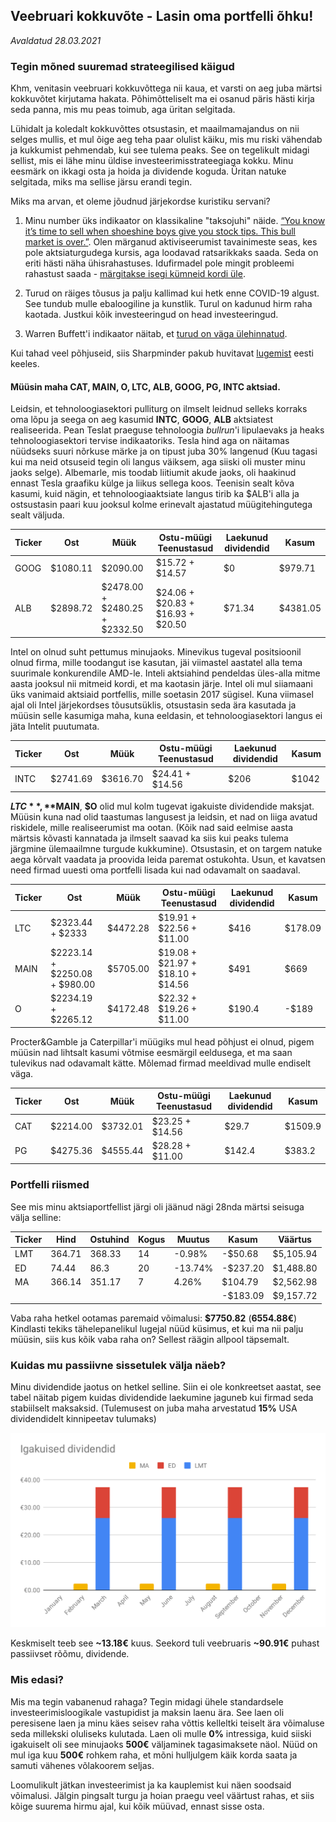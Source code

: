 ## Veebruari kokkuvõte - Lasin oma portfelli õhku!
_Avaldatud 28.03.2021_

### Tegin mõned suuremad strateegilised käigud

Khm, venitasin veebruari kokkuvõttega nii kaua, et varsti on aeg juba märtsi kokkuvõtet kirjutama hakata. 
Põhimõtteliselt ma ei osanud päris hästi kirja seda panna, mis mu peas toimub, aga üritan selgitada.

Lühidalt ja koledalt kokkuvõttes otsustasin, et maailmamajandus on nii selges mullis, et mul õige aeg teha paar olulist
käiku, mis mu riski vähendab ja kukkumist pehmendab, kui see tulema peaks. See on tegelikult midagi sellist, mis ei 
lähe minu üldise investeerimisstrateegiaga kokku. Minu eesmärk on ikkagi osta ja hoida ja dividende koguda. Üritan natuke
selgitada, miks ma sellise järsu erandi tegin. 

Miks ma arvan, et oleme jõudnud järjekordse kuristiku servani? 

1) Minu number üks indikaator on klassikaline "taksojuhi" näide. [“You know it’s time to sell when shoeshine boys give you stock tips. This bull market is over.”](https://rationalwiki.org/wiki/Great_Depression#The_Roaring_Twenties_come_to_a_close). Olen
märganud aktiviseerumist tavainimeste seas, kes pole aktsiaturgudega kursis, aga loodavad ratsarikkaks saada. Seda on eriti hästi näha ühisrahastuses. 
Idufirmadel pole mingit probleemi rahastust saada - [märgitakse isegi kümneid kordi üle](https://www.aripaev.ee/borsiuudised/2021/03/18/jaak-roosaare-juhitud-rahastuskampaania-margiti-ule-32kordselt).

2) Turud on räiges tõusus ja palju kallimad kui hetk enne COVID-19 algust. See tundub mulle ebaloogiline ja kunstlik. 
   Turul on kadunud hirm raha kaotada. Justkui kõik investeeringud on head investeeringud.

3) Warren Buffett'i indikaator näitab, et [turud on väga ülehinnatud](https://www.currentmarketvaluation.com/models/buffett-indicator.php). 

Kui tahad veel põhjuseid, siis Sharpminder pakub huvitavat [lugemist](https://www.sharpminder.com/2021/02/25/the-perfect-storm/?fbclid=IwAR28sq5eumRZl1JT0vJ4YyUWDgGBfBHFjTB6mT1y54LG41FiiYAhHVlU2xI) eesti keeles.

#### Müüsin maha CAT, MAIN, O, LTC, ALB, GOOG, PG, INTC aktsiad.

Leidsin, et tehnoloogiasektori pulliturg on ilmselt leidnud selleks korraks oma lõpu ja seega on aeg kasumid **INTC**, **GOOG**,
**ALB** aktsiatest realiseerida. Pean Teslat praeguse tehnoloogia *bullrun*'i lipulaevaks ja heaks tehnoloogiasektori tervise 
indikaatoriks. Tesla hind aga on näitamas nüüdseks suuri nõrkuse märke ja on tipust juba 30% langenud (Kuu tagasi kui ma 
neid otsuseid tegin oli langus väiksem, aga siiski oli muster minu jaoks selge). Albemarle, mis toodab liitiumit 
akude jaoks, oli haakinud ennast Tesla graafiku külge ja liikus sellega koos. Teenisin sealt kõva kasumi, kuid nägin, et
tehnoloogiaaktsiate langus tirib ka $ALB'i alla ja ostsustasin paari kuu jooksul kolme erinevalt ajastatud müügitehingutega 
sealt väljuda.

|Ticker | Ost      | Müük     | Ostu-müügi Teenustasud | Laekunud dividendid | Kasum  |
|-------|----------|----------| ---------------------- | ------ | ----- |
| GOOG  | $1080.11 | $2090.00 | $15.72 + $14.57        | $0     | $979.71 |
| ALB  | $2898.72 | $2478.00 + $2480.25 + $2332.50  | $24.06 + $20.83 + $16.93 + $20.50 | $71.34 | $4381.05 |


Intel on olnud suht pettumus minujaoks. Minevikus tugeval positsioonil olnud firma, mille toodangut ise kasutan, 
jäi viimastel aastatel alla tema suurimale konkurendile AMD-le. Inteli aktsiahind pendeldas üles-alla mitme aasta 
jooksul nii mitmeid kordi, et ma kaotasin järje. Intel oli mul siiamaani üks vanimaid aktsiaid portfellis, 
mille soetasin 2017 sügisel. Kuna viimasel ajal oli Intel järjekordses tõusutsüklis, otsustasin seda ära kasutada 
ja müüsin selle kasumiga maha, kuna eeldasin, et tehnoloogiasektori langus ei jäta Intelit puutumata. 

|Ticker | Ost      | Müük     | Ostu-müügi Teenustasud | Laekunud dividendid  | Kasum  |
|-------|----------|----------| ---------------------- | -------------------- | ------ |
| INTC  | $2741.69 | $3616.70 | $24.41 + $14.56        | $206                 | $1042  |

**$LTC**, **$MAIN**, **$O** olid mul kolm tugevat igakuiste dividendide maksjat. Müüsin kuna nad olid taastumas langusest ja leidsin, 
et nad on liiga avatud riskidele, mille realiseerumist ma ootan. (Kõik nad said eelmise aasta märtsis kõvasti kannatada 
ja ilmselt saavad ka siis kui peaks tulema järgmine ülemaailmne turgude kukkumine). Otsustasin, et on targem natuke 
aega kõrvalt vaadata ja proovida leida paremat ostukohta. Usun, et kavatsen need firmad uuesti oma portfelli lisada 
kui nad odavamalt on saadaval.

|Ticker | Ost      | Müük     | Ostu-müügi Teenustasud | Laekunud dividendid  | Kasum  |
|-------|----------|----------| ---------------------- | -------------------- | ------ |
| LTC   | $2323.44 + $2333 | $4472.28 | $19.91 + $22.56 + $11.00   | $416   | $178.09  |
| MAIN   | $2223.14 + $2250.08 + $980.00    |  $5705.00  | $19.08 + $21.97 + $18.10 + $14.56  | $491 | $669 |
| O   |  $2234.19 + $2265.12   | $4172.48 | $22.32 + $19.26 + $11.00   | $190.4  | -$189  |

Procter&Gamble ja Caterpillar'i müügiks mul head põhjust ei olnud, pigem müüsin nad lihtsalt kasumi võtmise eesmärgil
eeldusega, et ma saan tulevikus nad odavamalt kätte. Mõlemad firmad meeldivad mulle endiselt väga.

|Ticker | Ost      | Müük     | Ostu-müügi Teenustasud | Laekunud dividendid  | Kasum  |
|-------|----------|----------| ---------------------- | -------------------- | ------ |
| CAT   | $2214.00  | $3732.01 | $23.25 + $14.56 | $29.7 | $1509.9  |
| PG   | $4275.36  | $4555.44  | $28.28 + $11.00  | $142.4 | $383.2  |

### Portfelli riismed

See mis minu aktsiaportfellist järgi oli jäänud nägi 28nda märtsi seisuga välja selline:

| Ticker | Hind | Ostuhind        | Kogus    | Muutus         | Kasum       | Väärtus    |
|------|---------|----------------|----------|----------------|-------------|------------|
| LMT  | 364.71  | 368.33         | 14       | -0.98%  | -$50.68  | $5,105.94 |
| ED   | 74.44   | 86.3           | 20       | -13.74% | -$237.20 | $1,488.80 |
| MA   | 366.14  | 351.17         | 7        | 4.26%   | $104.79  | $2,562.98 |
|      |         |                |         |         | -$183.09 | $9,157.72 |

Vaba raha hetkel ootamas paremaid võimalusi: **$7750.82** (**6554.88€**)
Kindlasti tekiks tähelepanelikul lugejal nüüd küsimus, et kui ma nii palju müüsin, siis kus kõik vaba raha on?
Sellest räägin allpool täpsemalt.


### Kuidas mu passiivne sissetulek välja näeb?

Minu dividendide jaotus on hetkel selline. Siin ei ole konkreetset aastat, see tabel näitab pigem kuidas dividendide 
laekumine jaguneb kui firmad seda stabiilselt maksaksid. (Tulemusest on juba maha arvestatud **15%** USA dividendidelt kinnipeetav tulumaks)

![Laekuvad dividendid kuus](./dividendid.svg?sanitize=true)

Keskmiselt teeb see **~13.18€** kuus. Seekord tuli veebruaris **~90.91€** puhast passiivset rõõmu, dividende.

### Mis edasi?

Mis ma tegin vabanenud rahaga? Tegin midagi ühele standardsele investeerimisloogikale vastupidist ja maksin laenu ära.
See laen oli peresisene laen ja minu käes seisev raha võttis kelleltki teiselt ära võimaluse seda millekski oluliseks 
kulutada. Laen oli mulle **0%** intressiga, kuid siiski igakuiselt oli see minujaoks **500€** väljaminek tagasimaksete näol. 
Nüüd on mul iga kuu **500€** rohkem raha, et mõni hulljulgem käik korda saata ja samuti vähenes võlakoorem seljas.

Loomulikult jätkan investeerimist ja ka kauplemist kui näen soodsaid võimalusi. Jälgin pingsalt turgu ja hoian praegu
veel väärtust rahas, et siis kõige suurema hirmu ajal, kui kõik müüvad, ennast sisse osta.

